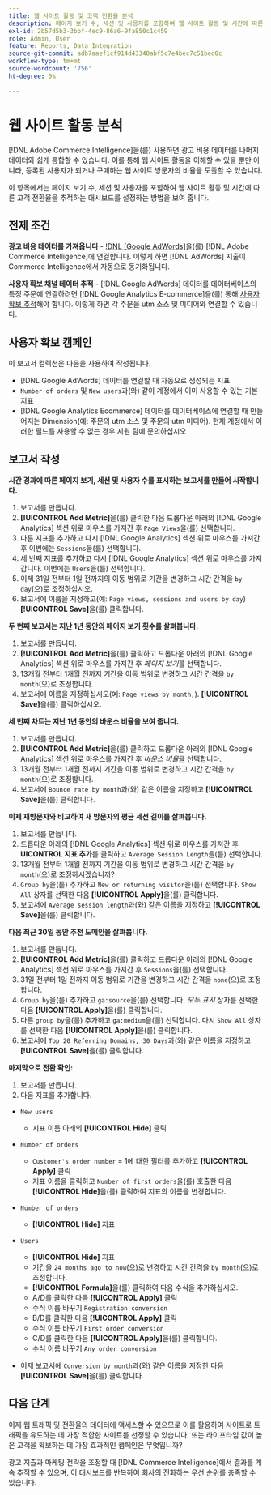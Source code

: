 ```yaml
---
title: 웹 사이트 활동 및 고객 전환율 분석
description: 페이지 보기 수, 세션 및 사용자를 포함하여 웹 사이트 활동 및 시간에 따른 고객 전환율을 추적하는 대시보드를 설정하는 방법에 대해 알아봅니다.
exl-id: 2b57d5b3-3bbf-4ec9-86a6-9fa850c1c459
role: Admin, User
feature: Reports, Data Integration
source-git-commit: adb7aaef1cf914d43348abf5c7e4bec7c51bed0c
workflow-type: tm+mt
source-wordcount: '756'
ht-degree: 0%

---
```


# 웹 사이트 활동 분석

[!DNL Adobe Commerce Intelligence]을(를) 사용하면 광고 비용 데이터를 나머지 데이터와 쉽게 통합할 수 있습니다. 이를 통해 웹 사이트 활동을 이해할 수 있을 뿐만 아니라, 등록된 사용자가 되거나 구매하는 웹 사이트 방문자의 비율을 도출할 수 있습니다.

이 항목에서는 페이지 보기 수, 세션 및 사용자를 포함하여 웹 사이트 활동 및 시간에 따른 고객 전환율을 추적하는 대시보드를 설정하는 방법을 보여 줍니다.

## 전제 조건

**광고 비용 데이터를 가져옵니다** - [!DNL [Google AdWords]](../importing-data/integrations/google-adwords.md)을(를) [!DNL Adobe Commerce Intelligence]에 연결합니다. 이렇게 하면 [!DNL AdWords] 지출이 Commerce Intelligence에서 자동으로 동기화됩니다.

**사용자 확보 채널 데이터 추적** - [!DNL Google AdWords] 데이터를 데이터베이스의 특정 주문에 연결하려면 [!DNL Google Analytics E-commerce]을(를) 통해 [사용자 확보 추적](../analysis/google-track-user-acq.md)해야 합니다. 이렇게 하면 각 주문을 utm 소스 및 미디어와 연결할 수 있습니다.

## 사용자 확보 캠페인

이 보고서 컬렉션은 다음을 사용하여 작성됩니다.

* [!DNL Google AdWords] 데이터를 연결할 때 자동으로 생성되는 지표
* `Number of orders` 및 `New users`과(와) 같이 계정에서 이미 사용할 수 있는 기본 지표
* [!DNL Google Analytics Ecommerce] 데이터를 데이터베이스에 연결할 때 만들어지는 Dimension(예: 주문의 utm 소스 및 주문의 utm 미디어). 현재 계정에서 이러한 필드를 사용할 수 없는 경우 지원 팀에 문의하십시오

## 보고서 작성

**시간 경과에 따른 페이지 보기, 세션 및 사용자 수를 표시하는 보고서를 만들어 시작합니다.**

1. 보고서를 만듭니다.
1. **[!UICONTROL Add Metric]**&#x200B;을(를) 클릭한 다음 드롭다운 아래의 [!DNL Google Analytics] 섹션 위로 마우스를 가져간 후 `Page Views`을(를) 선택합니다.
1. 다른 지표를 추가하고 다시 [!DNL Google Analytics] 섹션 위로 마우스를 가져간 후 이번에는 `Sessions`을(를) 선택합니다.
1. 세 번째 지표를 추가하고 다시 [!DNL Google Analytics] 섹션 위로 마우스를 가져갑니다. 이번에는 `Users`을(를) 선택합니다.
1. 이제 31일 전부터 1일 전까지의 이동 범위로 기간을 변경하고 시간 간격을 `by day`(으)로 조정하십시오.
1. 보고서에 이름을 지정하고(예: `Page views, sessions and users by day`) **[!UICONTROL Save]**&#x200B;을(를) 클릭합니다.

**두 번째 보고서는 지난 1년 동안의 페이지 보기 횟수를 살펴봅니다.**

1. 보고서를 만듭니다.
1. **[!UICONTROL Add Metric]**&#x200B;을(를) 클릭하고 드롭다운 아래의 [!DNL Google Analytics] 섹션 위로 마우스를 가져간 후 _페이지 보기_&#x200B;를 선택합니다.
1. 13개월 전부터 1개월 전까지 기간을 이동 범위로 변경하고 시간 간격을 `by month`(으)로 조정합니다.
1. 보고서에 이름을 지정하십시오(예: `Page views by month,`). **[!UICONTROL Save]**&#x200B;을(를) 클릭하십시오.

**세 번째 차트는 지난 1년 동안의 바운스 비율을 보여 줍니다.**

1. 보고서를 만듭니다.
1. **[!UICONTROL Add Metric]**&#x200B;을(를) 클릭하고 드롭다운 아래의 [!DNL Google Analytics] 섹션 위로 마우스를 가져간 후 _바운스 비율_&#x200B;을 선택합니다.
1. 13개월 전부터 1개월 전까지 기간을 이동 범위로 변경하고 시간 간격을 `by month`(으)로 조정합니다.
1. 보고서에 `Bounce rate by month`과(와) 같은 이름을 지정하고 **[!UICONTROL Save]**&#x200B;을(를) 클릭합니다.

**이제 재방문자와 비교하여 새 방문자의 평균 세션 길이를 살펴봅니다.**

1. 보고서를 만듭니다.
1. 드롭다운 아래의 [!DNL Google Analytics] 섹션 위로 마우스를 가져간 후 **UICONTROL 지표 추가**&#x200B;를 클릭하고 `Average Session Length`을(를) 선택합니다.
1. 13개월 전부터 1개월 전까지 기간을 이동 범위로 변경하고 시간 간격을 `by month`(으)로 조정하시겠습니까?
1. `Group by`을(를) 추가하고 `New or returning visitor`을(를) 선택합니다.  `Show All` 상자를 선택한 다음 **[!UICONTROL Apply]**&#x200B;을(를) 클릭합니다.
1. 보고서에 `Average session length`과(와) 같은 이름을 지정하고 **[!UICONTROL Save]**&#x200B;을(를) 클릭합니다.

**다음 최근 30일 동안 추천 도메인을 살펴봅니다.**

1. 보고서를 만듭니다.
1. **[!UICONTROL Add Metric]**&#x200B;을(를) 클릭하고 드롭다운 아래의 [!DNL Google Analytics] 섹션 위로 마우스를 가져간 후 `Sessions`을(를) 선택합니다.
1. 31일 전부터 1일 전까지 이동 범위로 기간을 변경하고 시간 간격을 `none`(으)로 조정합니다.
1. `Group by`을(를) 추가하고 `ga:source`을(를) 선택합니다.  _모두 표시_ 상자를 선택한 다음 **[!UICONTROL Apply]**&#x200B;을(를) 클릭합니다.
1. 다른 `group by`을(를) 추가하고 `ga:medium`을(를) 선택합니다. 다시 `Show All` 상자를 선택한 다음 **[!UICONTROL Apply]**&#x200B;을(를) 클릭합니다.
1. 보고서에 `Top 20 Referring Domains, 30 Days`과(와) 같은 이름을 지정하고 **[!UICONTROL Save]**&#x200B;을(를) 클릭합니다.

**마지막으로 전환 확인:**

1. 보고서를 만듭니다.
1. 다음 지표를 추가합니다.

* `New users`
   * 지표 이름 아래의 **[!UICONTROL Hide]** 클릭

* `Number of orders`
   * `Customer's order number` = 1에 대한 필터를 추가하고 **[!UICONTROL Apply]** 클릭
   * 지표 이름을 클릭하고 `Number of first orders`을(를) 호출한 다음 **[!UICONTROL Hide]**&#x200B;을(를) 클릭하여 지표의 이름을 변경합니다.

* `Number of orders`
   * **[!UICONTROL Hide]** 지표

* `Users`
   * **[!UICONTROL Hide]** 지표
   * 기간을 `24 months ago to now`(으)로 변경하고 시간 간격을 `by month`(으)로 조정합니다.
   * **[!UICONTROL Formula]**&#x200B;을(를) 클릭하여 다음 수식을 추가하십시오.
   * A/D를 클릭한 다음 **[!UICONTROL Apply]** 클릭
   * 수식 이름 바꾸기 `Registration conversion`
   * B/D를 클릭한 다음 **[!UICONTROL Apply]** 클릭
   * 수식 이름 바꾸기 `First order conversion`
   * C/D를 클릭한 다음 **[!UICONTROL Apply]**&#x200B;을(를) 클릭합니다.
   * 수식 이름 바꾸기 `Any order conversion`

* 이제 보고서에 `Conversion by month`과(와) 같은 이름을 지정한 다음 **[!UICONTROL Save]**&#x200B;을(를) 클릭합니다.

## 다음 단계

이제 웹 트래픽 및 전환율의 데이터에 액세스할 수 있으므로 이를 활용하여 사이트로 트래픽을 유도하는 데 가장 적합한 사이트를 선정할 수 있습니다. 또는 라이프타임 값이 높은 고객을 확보하는 데 가장 효과적인 캠페인은 무엇입니까?

광고 지출과 마케팅 전략을 조정할 때 [!DNL Commerce Intelligence]에서 결과를 계속 추적할 수 있으며, 이 대시보드를 반복하여 회사의 진화하는 우선 순위를 충족할 수 있습니다.
